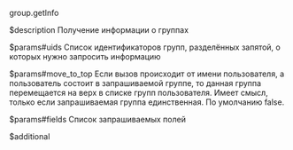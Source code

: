 group.getInfo

$description
Получение информации о группах

$params#uids
Список идентификаторов групп, разделённых запятой, о которых нужно запросить информацию

$params#move_to_top
Если вызов происходит от имени пользователя, а пользователь состоит в запрашиваемой группе, 
то данная группа перемещается на верх в списке групп пользователя. Имеет смысл, только если 
запрашиваемая группа единственная. По умолчанию false.

$params#fields
Список запрашиваемых полей

$additional
